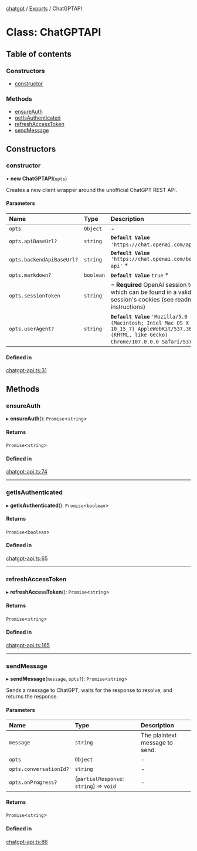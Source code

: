 [chatgpt](../readme.md) / [Exports](../modules.md) / ChatGPTAPI

# Class: ChatGPTAPI

## Table of contents

### Constructors

- [constructor](ChatGPTAPI.md#constructor)

### Methods

- [ensureAuth](ChatGPTAPI.md#ensureauth)
- [getIsAuthenticated](ChatGPTAPI.md#getisauthenticated)
- [refreshAccessToken](ChatGPTAPI.md#refreshaccesstoken)
- [sendMessage](ChatGPTAPI.md#sendmessage)

## Constructors

### constructor

• **new ChatGPTAPI**(`opts`)

Creates a new client wrapper around the unofficial ChatGPT REST API.

#### Parameters

| Name | Type | Description |
| :------ | :------ | :------ |
| `opts` | `Object` | - |
| `opts.apiBaseUrl?` | `string` | **`Default Value`**  `'https://chat.openai.com/api'` * |
| `opts.backendApiBaseUrl?` | `string` | **`Default Value`**  `'https://chat.openai.com/backend-api'` * |
| `opts.markdown?` | `boolean` | **`Default Value`**  `true` * |
| `opts.sessionToken` | `string` | = **Required** OpenAI session token which can be found in a valid session's cookies (see readme for instructions) |
| `opts.userAgent?` | `string` | **`Default Value`**  `'Mozilla/5.0 (Macintosh; Intel Mac OS X 10_15_7) AppleWebKit/537.36 (KHTML, like Gecko) Chrome/107.0.0.0 Safari/537.36'` * |

#### Defined in

[chatgpt-api.ts:31](https://github.com/transitive-bullshit/chatgpt-api/blob/c9cef79/src/chatgpt-api.ts#L31)

## Methods

### ensureAuth

▸ **ensureAuth**(): `Promise`<`string`\>

#### Returns

`Promise`<`string`\>

#### Defined in

[chatgpt-api.ts:74](https://github.com/transitive-bullshit/chatgpt-api/blob/c9cef79/src/chatgpt-api.ts#L74)

___

### getIsAuthenticated

▸ **getIsAuthenticated**(): `Promise`<`boolean`\>

#### Returns

`Promise`<`boolean`\>

#### Defined in

[chatgpt-api.ts:65](https://github.com/transitive-bullshit/chatgpt-api/blob/c9cef79/src/chatgpt-api.ts#L65)

___

### refreshAccessToken

▸ **refreshAccessToken**(): `Promise`<`string`\>

#### Returns

`Promise`<`string`\>

#### Defined in

[chatgpt-api.ts:165](https://github.com/transitive-bullshit/chatgpt-api/blob/c9cef79/src/chatgpt-api.ts#L165)

___

### sendMessage

▸ **sendMessage**(`message`, `opts?`): `Promise`<`string`\>

Sends a message to ChatGPT, waits for the response to resolve, and returns
the response.

#### Parameters

| Name | Type | Description |
| :------ | :------ | :------ |
| `message` | `string` | The plaintext message to send. |
| `opts` | `Object` | - |
| `opts.conversationId?` | `string` | - |
| `opts.onProgress?` | (`partialResponse`: `string`) => `void` | - |

#### Returns

`Promise`<`string`\>

#### Defined in

[chatgpt-api.ts:86](https://github.com/transitive-bullshit/chatgpt-api/blob/c9cef79/src/chatgpt-api.ts#L86)
